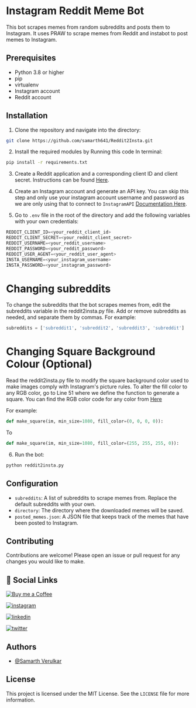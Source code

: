 # Instagram Reddit Meme Bot

This bot scrapes memes from random subreddits and posts them to Instagram. It uses PRAW to scrape memes from Reddit and instabot to post memes to Instagram. 

## Prerequisites

- Python 3.8 or higher
- pip
- virtualenv
- Instagram account
- Reddit account

## Installation

1. Clone the repository and navigate into the directory:
```sh
git clone https://github.com/samarth641/Reddit2Insta.git
```


2. Install the required modules by Running this code In terminal:

 ```sh 
 pip install -r requirements.txt 
 ```

3. Create a Reddit application and a corresponding client ID and client secret. Instructions can be found [Here](https://github.com/reddit-archive/reddit/wiki/OAuth2).


4. Create an Instagram account and generate an API key. You can skip this step and only use your instagram account username and password as we are only using that to connect to `InstagramAPI`  [Documentation Here](https://developers.facebook.com/docs/instagram-basic-display-api/getting-started).

3. Go to `.env` file in the root of the directory and add the following variables with your own credentials:


```python
REDDIT_CLIENT_ID=<your_reddit_client_id>
REDDIT_CLIENT_SECRET=<your_reddit_client_secret>
REDDIT_USERNAME=<your_reddit_username>
REDDIT_PASSWORD=<your_reddit_password>
REDDIT_USER_AGENT=<your_reddit_user_agent>
INSTA_USERNAME=<your_instagram_username>
INSTA_PASSWORD=<your_instagram_password>
```

# Changing subreddits

To change the subreddits that the bot scrapes memes from, edit the subreddits variable in the reddit2insta.py file. Add or remove subreddits as needed, and separate them by commas. For example:

```python
subreddits = ['subreddit1', 'subreddit2', 'subreddit3', 'subreddit']
```

# Changing Square Background Colour (Optional)

Read the reddit2insta.py file to modify the square background color used to make images comply with Instagram's picture rules. To alter the fill color to any RGB color, go to Line 51 where we define the function to generate a square. You can find the RGB color code for any color from [Here](https://htmlcolorcodes.com/color-picker/)
  
For example:

```python
def make_square(im, min_size=1080, fill_color=(0, 0, 0, 0)):
```
To 

```python
def make_square(im, min_size=1080, fill_color=(255, 255, 255, 0)):
```
6.  Run the bot: 

```python 
python reddit2insta.py
```


## Configuration

- `subreddits`: A list of subreddits to scrape memes from. Replace the default subreddits with your own.
- `directory`: The directory where the downloaded memes will be saved.
- `posted_memes.json`: A JSON file that keeps track of the memes that have been posted to Instagram.

## Contributing

Contributions are welcome! Please open an issue or pull request for any changes you would like to make.


## 🔗 Social Links
[![Buy me a Coffee ](https://img.shields.io/badge/buymeacoffee-FFBF00?style=for-the-badge&logo=buymeacoffee&logoColor=white)](hhttps://www.buymeacoffee.com/SamarthVerulkar)

[![instagram](https://img.shields.io/badge/Instagram-bc2a8d?style=for-the-badge&logo=instagram&logoColor=white)](https://www.instagram.com/samarth_verulkar/)

[![linkedin](https://img.shields.io/badge/linkedin-0A66C2?style=for-the-badge&logo=linkedin&logoColor=white)](https://www.linkedin.com/in/samarth-verulkar-89255a227/)

[![twitter](https://img.shields.io/badge/twitter-1DA1F2?style=for-the-badge&logo=twitter&logoColor=white)](https://twitter.com/samarthverulkar)


## Authors

- [@Samarth Verulkar ](https://www.github.com/samarth641)

## License

This project is licensed under the MIT License. See the `LICENSE` file for more information.


